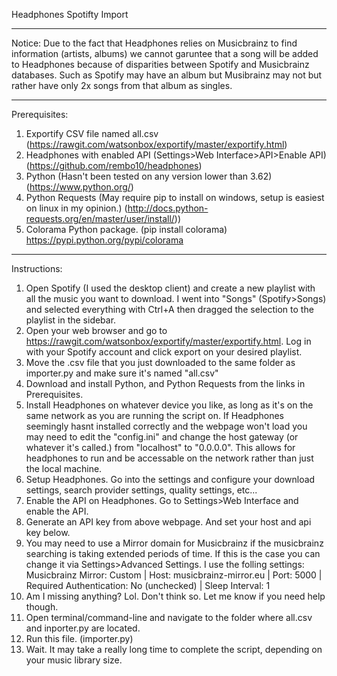 Headphones Spotifty Import

---------------------------------------------------------

Notice: Due to the fact that Headphones relies on Musicbrainz to find information (artists, albums) we cannot garuntee that a song will be added to Headphones because of disparities between Spotify and Musicbrainz databases. Such as Spotify may have an album but Musibrainz may not but rather have only 2x songs from that album as singles.

---------------------------------------------------------

Prerequisites:
1. Exportify CSV file named all.csv (https://rawgit.com/watsonbox/exportify/master/exportify.html)
2. Headphones with enabled API (Settings>Web Interface>API>Enable API) (https://github.com/rembo10/headphones)
3. Python (Hasn't been tested on any version lower than 3.62) (https://www.python.org/)
4. Python Requests (May require pip to install on windows, setup is easiest on linux in my opinion.) (http://docs.python-requests.org/en/master/user/install/))
5. Colorama Python package. (pip install colorama) https://pypi.python.org/pypi/colorama

---------------------------------------------------------

Instructions:
1. Open Spotify (I used the desktop client) and create a new playlist with all the music you want to download. I went into "Songs" (Spotify>Songs) and selected everything with Ctrl+A then dragged the selection to the playlist in the sidebar.
2. Open your web browser and go to https://rawgit.com/watsonbox/exportify/master/exportify.html. Log in with your Spotify account and click export on your desired playlist.
3. Move the .csv file that you just downloaded to the same folder as importer.py and make sure it's named "all.csv"
4. Download and install Python, and Python Requests from the links in Prerequisites.
5. Install Headphones on whatever device you like, as long as it's on the same network as you are running the script on. If Headphones seemingly hasnt installed correctly and the webpage won't load you may need to edit the "config.ini" and change the host gateway (or whatever it's called.) from "localhost" to "0.0.0.0". This allows for headphones to run and be accessable on the network rather than just the local machine.
6. Setup Headphones. Go into the settings and configure your download settings, search provider settings, quality settings, etc...
7. Enable the API on Headphones. Go to Settings>Web Interface and enable the API.
8. Generate an API key from above webpage. And set your host and api key below.
9. You may need to use a Mirror domain for Musicbrainz if the musicbrainz searching is taking extended periods of time. If this is the case you can change it via Settings>Advanced Settings. I use the folling settings: Musicbrainz Mirror: Custom | Host: musicbrainz-mirror.eu | Port: 5000 | Required Authentication: No (unchecked) | Sleep Interval: 1
10. Am I missing anything? Lol. Don't think so. Let me know if you need help though.
11. Open terminal/command-line and navigate to the folder where all.csv and inporter.py are located.
12. Run this file. (importer.py)
13. Wait. It may take a really long time to complete the script, depending on your music library size.
